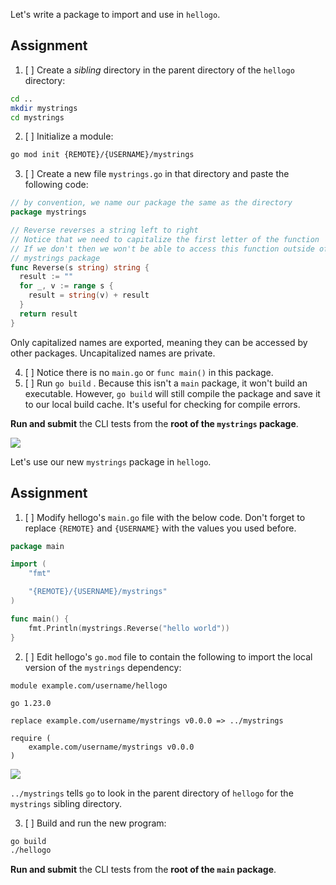 Let's write a package to import and use in `hellogo`.

## Assignment

1. [ ] Create a _sibling_ directory in the parent directory of the `hellogo` directory:

```bash
cd ..
mkdir mystrings
cd mystrings
```

2. [ ] Initialize a module:

```bash
go mod init {REMOTE}/{USERNAME}/mystrings
```

3. [ ] Create a new file `mystrings.go` in that directory and paste the following code:

```go
// by convention, we name our package the same as the directory
package mystrings

// Reverse reverses a string left to right
// Notice that we need to capitalize the first letter of the function
// If we don't then we won't be able to access this function outside of the
// mystrings package
func Reverse(s string) string {
  result := ""
  for _, v := range s {
    result = string(v) + result
  }
  return result
}
```

Only capitalized names are exported, meaning they can be accessed by other packages. Uncapitalized names are private.

4. [ ] Notice there is no `main.go` or `func main()` in this package.
5. [ ] Run `go build` . Because this isn't a `main` package, it won't build an executable. However, `go build` will still compile the package and save it to our local build cache. It's useful for checking for compile errors.

**Run and submit** the CLI tests from the **root of the `mystrings` package**.

![](https://storage.googleapis.com/qvault-webapp-dynamic-assets/course_assets/08X3lqW-219x240.png)

Let's use our new `mystrings` package in `hellogo`.

## Assignment

1. [ ] Modify hellogo's `main.go` file with the below code. Don't forget to replace `{REMOTE}` and `{USERNAME}` with the values you used before.

```go
package main

import (
	"fmt"

	"{REMOTE}/{USERNAME}/mystrings"
)

func main() {
	fmt.Println(mystrings.Reverse("hello world"))
}
```

2. [ ] Edit hellogo's `go.mod` file to contain the following to import the local version of the `mystrings` dependency:

```gomod
module example.com/username/hellogo

go 1.23.0

replace example.com/username/mystrings v0.0.0 => ../mystrings

require (
	example.com/username/mystrings v0.0.0
)
```

![](https://storage.googleapis.com/qvault-webapp-dynamic-assets/course_assets/08X3lqW-219x240.png)

`../mystrings` tells `go` to look in the parent directory of `hellogo` for the `mystrings` sibling directory.

3. [ ] Build and run the new program:

```bash
go build
./hellogo
```

**Run and submit** the CLI tests from the **root of the `main` package**.
